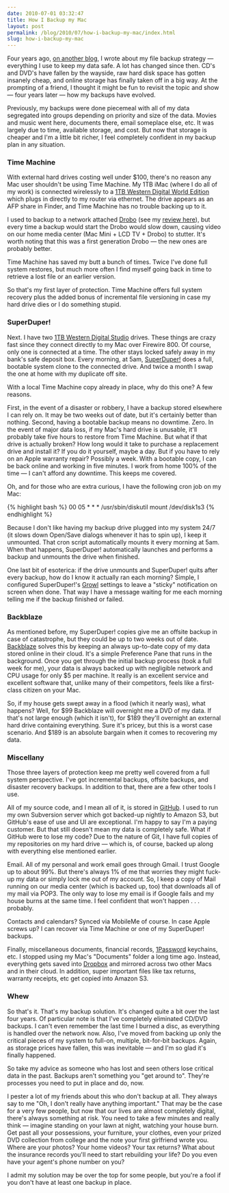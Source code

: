 ```yaml
---
date: 2010-07-01 03:32:47
title: How I Backup my Mac
layout: post
permalink: /blog/2010/07/how-i-backup-my-mac/index.html
slug: how-i-backup-my-mac
---
```

Four years ago, [on another blog](http://raventools.com/blog/2918/how-to-backup-your-mac-intelligently), I wrote about my file backup strategy &mdash; everything I use to keep my data safe. A lot has changed since then. CD's and DVD's have fallen by the wayside, raw hard disk space has gotten insanely cheap, and online storage has finally taken off in a big way. At the prompting of a friend, I thought it might be fun to revisit the topic and show &mdash; four years later &mdash; how my backups have evolved.

Previously, my backups were done piecemeal with all of my data segregated into groups depending on priority and size of the data. Movies and music went here, documents there, email someplace else, etc. It was largely due to time, available storage, and cost. But now that storage is cheaper and I'm a little bit richer, I feel completely confident in my backup plan in any situation.

### Time Machine ###

With external hard drives costing well under $100, there's no reason any Mac user shouldn't be using Time Machine. My 1TB iMac (where I do all of my work) is connected wirelessly to a [1TB Western Digital World Edition](http://www.amazon.com/gp/product/B001RB1QWW?ie=UTF8&tag=clickcom-20&linkCode=as2&camp=1789&creative=390957&creativeASIN=B001RB1QWW) which plugs in directly to my router via ethernet. The drive appears as an AFP share in Finder, and Time Machine has no trouble backing up to it.

I used to backup to a network attached [Drobo](http://www.amazon.com/gp/product/B001CZ9ZEE?ie=UTF8&tag=clickcom-20&linkCode=as2&camp=1789&creative=390957&creativeASIN=B001CZ9ZEE) (see my [review here](http://clickontyler.com/blog/2008/05/two-weeks-with-drobo/)), but every time a backup would start the Drobo would slow down, causing video on our home media center (Mac Mini + LCD TV + Drobo) to stutter. It's worth noting that this was a first generation Drobo &mdash; the new ones are probably better.

Time Machine has saved my butt a bunch of times. Twice I've done full system restores, but much more often I find myself going back in time to retrieve a lost file or an earlier version.

So that's my first layer of protection. Time Machine offers full system recovery plus the added bonus of incremental file versioning in case my hard drive dies or I do something stupid.

### SuperDuper! ###

Next. I have two [1TB Western Digital Studio](http://www.amazon.com/gp/product/B002RL8IH2?ie=UTF8&tag=clickcom-20&linkCode=as2&camp=1789&creative=390957&creativeASIN=B002RL8IH2) drives. These things are crazy fast since they connect directly to my Mac over Firewire 800. Of course, only one is connected at a time. The other stays locked safely away in my bank's safe deposit box. Every morning, at 5am, [SuperDuper!](http://www.shirt-pocket.com/SuperDuper/SuperDuperDescription.html) does a full, bootable system clone to the connected drive. And twice a month I swap the one at home with my duplicate off site.

With a local Time Machine copy already in place, why do this one? A few reasons.

First, in the event of a disaster or robbery, I have a backup stored elsewhere I can rely on. It may be two weeks out of date, but it's certainly better than nothing. Second, having a bootable backup means no downtime. Zero. In the event of major data loss, if my Mac's hard drive is unusable, it'll probably take five hours to restore from Time Machine. But what if that drive is actually broken? How long would it take to purchase a replacement drive and install it? If you do it yourself, maybe a day. But if you have to rely on an Apple warranty repair? Possibly a week. With a bootable copy, I can be back online and working in five minutes. I work from home 100% of the time &mdash; I can't afford any downtime. This keeps me covered.

Oh, and for those who are extra curious, I have the following cron job on my Mac:

{% highlight bash  %}
00 05 * * * /usr/sbin/diskutil mount /dev/disk1s3
{% endhighlight %}

Because I don't like having my backup drive plugged into my system 24/7 (it slows down Open/Save dialogs whenever it has to spin up), I keep it unmounted. That cron script automatically mounts it every morning at 5am. When that happens, SuperDuper! automatically launches and performs a backup and unmounts the drive when finished.

One last bit of esoterica: if the drive unmounts and SuperDuper! quits after every backup, how do I know it actually ran each morning? Simple, I configured SuperDuper!'s [Growl](http://growl.info/) settings to leave a "sticky" notification on screen when done. That way I have a message waiting for me each morning telling me if the backup finished or failed.

### Backblaze ###

As mentioned before, my SuperDuper! copies give me an offsite backup in case of catastrophe, but they could be up to two weeks out of date. [Backblaze](http://www.backblaze.com/) solves this by keeping an always up-to-date copy of my data stored online in their cloud. It's a simple Preference Pane that runs in the background. Once you get through the initial backup process (took a full week for me), your data is always backed up with negligible network and CPU usage for only $5 per machine. It really is an excellent service and excellent software that, unlike many of their competitors, feels like a first-class citizen on your Mac.

So, if my house gets swept away in a flood (which it nearly was), what happens? Well, for $99 Backblaze will overnight me a DVD of my data. If that's not large enough (which it isn't), for $189 they'll overnight an external hard drive containing everything. Sure it's pricey, but this is a worst case scenario. And $189 is an absolute bargain when it comes to recovering my data.

### Miscellany ###

Those three layers of protection keep me pretty well covered from a full system perspective. I've got incremental backups, offsite backups, and disaster recovery backups. In addition to that, there are a few other tools I use.

All of my source code, and I mean all of it, is stored in [GitHub](http://github.com/). I used to run my own Subversion server which got backed-up nightly to Amazon S3, but GitHub's ease of use and UI are exceptional. I'm happy to say I'm a paying customer. But that still doesn't mean my data is completely safe. What if GitHub were to lose my code? Due to the nature of Git, I have full copies of my repositories on my hard drive &mdash; which is, of course, backed up along with everything else mentioned earlier.

Email. All of my personal and work email goes through Gmail. I trust Google up to about 99%. But there's always 1% of me that worries they might fuck-up my data or simply lock me out of my account. So, I keep a copy of Mail running on our media center (which is backed up, too) that downloads all of my mail via POP3. The only way to lose my email is if Google fails and my house burns at the same time. I feel confident that won't happen . . . probably.

Contacts and calendars? Synced via MobileMe of course. In case Apple screws up? I can recover via Time Machine or one of my SuperDuper! backups.

Finally, miscellaneous documents, financial records, [1Password](http://agilewebsolutions.com/products/1Password) keychains, etc. I stopped using my Mac's "Documents" folder a long time ago. Instead, everything gets saved into [Dropbox](http://www.dropbox.com) and mirrored across two other Macs and in their cloud. In addition, super important files like tax returns, warranty receipts, etc get copied into Amazon S3.

### Whew ###

So that's it. That's my backup solution. It's changed quite a bit over the last four years. Of particular note is that I've completely eliminated CD/DVD backups. I can't even remember the last time I burned a disc, as everything is handled over the network now. Also, I've moved from backing up only the critical pieces of my system to full-on, multiple, bit-for-bit backups. Again, as storage prices have fallen, this was inevitable &mdash; and I'm so glad it's finally happened.

So take my advice as someone who has lost and seen others lose critical data in the past. Backups aren't something you "get around to". They're processes you need to put in place and do, now.

I pester a lot of my friends about this who don't backup at all. They always say to me "Oh, I don't really have anything important." That may be the case for a very few people, but now that our lives are almost completely digital, there's always something at risk. You need to take a few minutes and really think &mdash; imagine standing on your lawn at night, watching your house burn. Get past all your possessions, your furniture, your clothes, even your prized DVD collection from college and the note your first girlfriend wrote you. Where are your photos? Your home videos? Your tax returns? What about the insurance records you'll need to start rebuilding your life? Do you even have your agent's phone number on you?

I admit my solution may be over the top for some people, but you're a fool if you don't have at least one backup in place.

